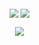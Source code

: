 <div>
  <!-- Overview Cards -->
  <p align="center">
  <img src="https://github-readme-stats.vercel.app/api?username=douglaskosvoski&show_icons=true&count_private=true&line_height=27&theme=vue&include_all_commits=true">
  <img src="https://github-readme-stats.vercel.app/api/top-langs/?username=douglaskosvoski&count_private=true&hide=VHDL,GDScript,Java,CSS,HTML,Assembly&langs_count=3&theme=vue">
  </p>
 
  <div align="center">
    <img src="https://github-profile-trophy.vercel.app/?username=DouglasKosvoski&column=7&theme=onedark" />
  </div>
</div>
